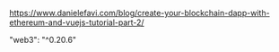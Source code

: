 
https://www.danielefavi.com/blog/create-your-blockchain-dapp-with-ethereum-and-vuejs-tutorial-part-2/

"web3": "^0.20.6"